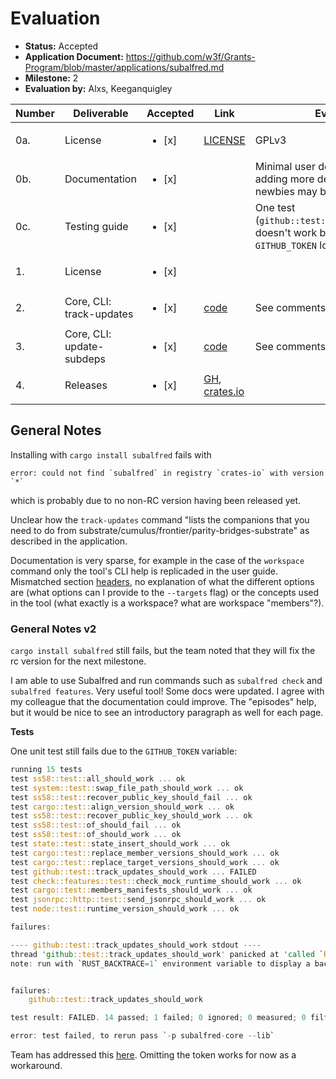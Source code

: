 # Evaluation

- **Status:** Accepted
- **Application Document:** https://github.com/w3f/Grants-Program/blob/master/applications/subalfred.md
- **Milestone:** 2
- **Evaluation by:** Alxs, Keeganquigley

| Number | Deliverable               | Accepted               | Link                                                                                                       | Evaluation Notes                                                                                                          |
| ------ | ------------------------- | ---------------------- | ---------------------------------------------------------------------------------------------------------- | ------------------------------------------------------------------------------------------------------------------------- |
| 0a.    | License                   | <ul><li>[x] </li></ul> | [LICENSE](https://github.com/hack-ink/subalfred/blob/main/LICENSE)                                         | GPLv3                                                                                                                     |
| 0b.    | Documentation             | <ul><li>[x] </li></ul> |                                                                                                            | Minimal user documentation. Consider adding more detail since substrate newbies may be using it.                          |
| 0c.    | Testing guide             | <ul><li>[x] </li></ul> |                                                                                                            | One test (`github::test::track_update_should_work`) doesn't work because it depends on the `GITHUB_TOKEN` local variable. |
| 1.     | License                   | <ul><li>[x] </li></ul> |
| 2.     | Core, CLI: track-updates  | <ul><li>[x] </li></ul> | [code](https://github.com/hack-ink/subalfred/blob/main/bin/subalfred/src/command/track_update.rs)          | See comments below.                                                                                                       |
| 3.     | Core, CLI: update-subdeps | <ul><li>[x] </li></ul> | [code](https://github.com/hack-ink/subalfred/blob/main/bin/subalfred/src/command/workspace/update_deps.rs) | See comments below.                                                                                                       |
| 4.     | Releases                  | <ul><li>[x] </li></ul> | [GH](https://github.com/hack-ink/subalfred/releases), [crates.io](https://crates.io/crates/subalfred)      |

## General Notes

Installing with `cargo install subalfred` fails with

```
error: could not find `subalfred` in registry `crates-io` with version `*`
```

which is probably due to no non-RC version having been released yet.

Unclear how the `track-updates` command "lists the companions that you need to do from substrate/cumulus/frontier/parity-bridges-substrate" as described in the application.

Documentation is very sparse, for example in the case of the `workspace` command only the tool's CLI help is replicaded in the user guide.
Mismatched section [headers](https://subalfred.hack.ink/user/cli/workspace.html#command-workspace-update-1), no explanation of what the different options are (what options can I provide to the `--targets` flag) or the concepts used in the tool (what exactly is a workspace? what are workspace "members"?).

### General Notes v2

`cargo install subalfred` still fails, but the team noted that they will fix the rc version for the next milestone.

I am able to use Subalfred and run commands such as `subalfred check` and `subalfred features`. Very useful tool! Some docs were updated. I agree with my colleague that the documentation could improve. The "episodes" help, but it would be nice to see an introductory paragraph as well for each page.

**Tests**

One unit test still fails due to the `GITHUB_TOKEN` variable:

```rust
running 15 tests
test ss58::test::all_should_work ... ok
test system::test::swap_file_path_should_work ... ok
test ss58::test::recover_public_key_should_fail ... ok
test cargo::test::align_version_should_work ... ok
test ss58::test::recover_public_key_should_work ... ok
test ss58::test::of_should_fail ... ok
test ss58::test::of_should_work ... ok
test state::test::state_insert_should_work ... ok
test cargo::test::replace_member_versions_should_work ... ok
test cargo::test::replace_target_versions_should_work ... ok
test github::test::track_updates_should_work ... FAILED
test check::features::test::check_mock_runtime_should_work ... ok
test cargo::test::members_manifests_should_work ... ok
test jsonrpc::http::test::send_jsonrpc_should_work ... ok
test node::test::runtime_version_should_work ... ok

failures:

---- github::test::track_updates_should_work stdout ----
thread 'github::test::track_updates_should_work' panicked at 'called `Result::unwrap()` on an `Err` value: Github(NoTokenFound(NotPresent))', lib/core/src/github/test.rs:7:94
note: run with `RUST_BACKTRACE=1` environment variable to display a backtrace


failures:
    github::test::track_updates_should_work

test result: FAILED. 14 passed; 1 failed; 0 ignored; 0 measured; 0 filtered out; finished in 0.75s

error: test failed, to rerun pass `-p subalfred-core --lib`
```

Team has addressed this [here](https://subalfred.hack.ink/user/cli/track-updates.html#example). Omitting the token works for now as a workaround.
